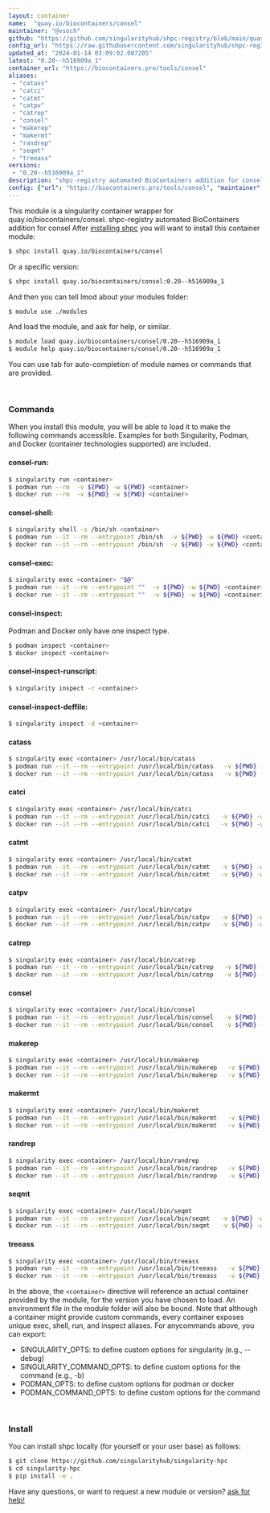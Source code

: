 ```yaml
---
layout: container
name:  "quay.io/biocontainers/consel"
maintainer: "@vsoch"
github: "https://github.com/singularityhub/shpc-registry/blob/main/quay.io/biocontainers/consel/container.yaml"
config_url: "https://raw.githubusercontent.com/singularityhub/shpc-registry/main/quay.io/biocontainers/consel/container.yaml"
updated_at: "2024-01-14 03:09:02.087205"
latest: "0.20--h516909a_1"
container_url: "https://biocontainers.pro/tools/consel"
aliases:
 - "catass"
 - "catci"
 - "catmt"
 - "catpv"
 - "catrep"
 - "consel"
 - "makerep"
 - "makermt"
 - "randrep"
 - "seqmt"
 - "treeass"
versions:
 - "0.20--h516909a_1"
description: "shpc-registry automated BioContainers addition for consel"
config: {"url": "https://biocontainers.pro/tools/consel", "maintainer": "@vsoch", "description": "shpc-registry automated BioContainers addition for consel", "latest": {"0.20--h516909a_1": "sha256:51033387819d0deee2fc8511ce6fb1650122573defd8bec4319c89dff2d92a45"}, "tags": {"0.20--h516909a_1": "sha256:51033387819d0deee2fc8511ce6fb1650122573defd8bec4319c89dff2d92a45"}, "docker": "quay.io/biocontainers/consel", "aliases": {"catass": "/usr/local/bin/catass", "catci": "/usr/local/bin/catci", "catmt": "/usr/local/bin/catmt", "catpv": "/usr/local/bin/catpv", "catrep": "/usr/local/bin/catrep", "consel": "/usr/local/bin/consel", "makerep": "/usr/local/bin/makerep", "makermt": "/usr/local/bin/makermt", "randrep": "/usr/local/bin/randrep", "seqmt": "/usr/local/bin/seqmt", "treeass": "/usr/local/bin/treeass"}}
---
```


This module is a singularity container wrapper for quay.io/biocontainers/consel.
shpc-registry automated BioContainers addition for consel
After [installing shpc](#install) you will want to install this container module:


```bash
$ shpc install quay.io/biocontainers/consel
```

Or a specific version:

```bash
$ shpc install quay.io/biocontainers/consel:0.20--h516909a_1
```

And then you can tell lmod about your modules folder:

```bash
$ module use ./modules
```

And load the module, and ask for help, or similar.

```bash
$ module load quay.io/biocontainers/consel/0.20--h516909a_1
$ module help quay.io/biocontainers/consel/0.20--h516909a_1
```

You can use tab for auto-completion of module names or commands that are provided.

<br>

### Commands

When you install this module, you will be able to load it to make the following commands accessible.
Examples for both Singularity, Podman, and Docker (container technologies supported) are included.

#### consel-run:

```bash
$ singularity run <container>
$ podman run --rm  -v ${PWD} -w ${PWD} <container>
$ docker run --rm  -v ${PWD} -w ${PWD} <container>
```

#### consel-shell:

```bash
$ singularity shell -s /bin/sh <container>
$ podman run --it --rm --entrypoint /bin/sh  -v ${PWD} -w ${PWD} <container>
$ docker run --it --rm --entrypoint /bin/sh  -v ${PWD} -w ${PWD} <container>
```

#### consel-exec:

```bash
$ singularity exec <container> "$@"
$ podman run --it --rm --entrypoint ""  -v ${PWD} -w ${PWD} <container> "$@"
$ docker run --it --rm --entrypoint ""  -v ${PWD} -w ${PWD} <container> "$@"
```

#### consel-inspect:

Podman and Docker only have one inspect type.

```bash
$ podman inspect <container>
$ docker inspect <container>
```

#### consel-inspect-runscript:

```bash
$ singularity inspect -r <container>
```

#### consel-inspect-deffile:

```bash
$ singularity inspect -d <container>
```


#### catass

```bash
$ singularity exec <container> /usr/local/bin/catass
$ podman run --it --rm --entrypoint /usr/local/bin/catass   -v ${PWD} -w ${PWD} <container> -c " $@"
$ docker run --it --rm --entrypoint /usr/local/bin/catass   -v ${PWD} -w ${PWD} <container> -c " $@"
```


#### catci

```bash
$ singularity exec <container> /usr/local/bin/catci
$ podman run --it --rm --entrypoint /usr/local/bin/catci   -v ${PWD} -w ${PWD} <container> -c " $@"
$ docker run --it --rm --entrypoint /usr/local/bin/catci   -v ${PWD} -w ${PWD} <container> -c " $@"
```


#### catmt

```bash
$ singularity exec <container> /usr/local/bin/catmt
$ podman run --it --rm --entrypoint /usr/local/bin/catmt   -v ${PWD} -w ${PWD} <container> -c " $@"
$ docker run --it --rm --entrypoint /usr/local/bin/catmt   -v ${PWD} -w ${PWD} <container> -c " $@"
```


#### catpv

```bash
$ singularity exec <container> /usr/local/bin/catpv
$ podman run --it --rm --entrypoint /usr/local/bin/catpv   -v ${PWD} -w ${PWD} <container> -c " $@"
$ docker run --it --rm --entrypoint /usr/local/bin/catpv   -v ${PWD} -w ${PWD} <container> -c " $@"
```


#### catrep

```bash
$ singularity exec <container> /usr/local/bin/catrep
$ podman run --it --rm --entrypoint /usr/local/bin/catrep   -v ${PWD} -w ${PWD} <container> -c " $@"
$ docker run --it --rm --entrypoint /usr/local/bin/catrep   -v ${PWD} -w ${PWD} <container> -c " $@"
```


#### consel

```bash
$ singularity exec <container> /usr/local/bin/consel
$ podman run --it --rm --entrypoint /usr/local/bin/consel   -v ${PWD} -w ${PWD} <container> -c " $@"
$ docker run --it --rm --entrypoint /usr/local/bin/consel   -v ${PWD} -w ${PWD} <container> -c " $@"
```


#### makerep

```bash
$ singularity exec <container> /usr/local/bin/makerep
$ podman run --it --rm --entrypoint /usr/local/bin/makerep   -v ${PWD} -w ${PWD} <container> -c " $@"
$ docker run --it --rm --entrypoint /usr/local/bin/makerep   -v ${PWD} -w ${PWD} <container> -c " $@"
```


#### makermt

```bash
$ singularity exec <container> /usr/local/bin/makermt
$ podman run --it --rm --entrypoint /usr/local/bin/makermt   -v ${PWD} -w ${PWD} <container> -c " $@"
$ docker run --it --rm --entrypoint /usr/local/bin/makermt   -v ${PWD} -w ${PWD} <container> -c " $@"
```


#### randrep

```bash
$ singularity exec <container> /usr/local/bin/randrep
$ podman run --it --rm --entrypoint /usr/local/bin/randrep   -v ${PWD} -w ${PWD} <container> -c " $@"
$ docker run --it --rm --entrypoint /usr/local/bin/randrep   -v ${PWD} -w ${PWD} <container> -c " $@"
```


#### seqmt

```bash
$ singularity exec <container> /usr/local/bin/seqmt
$ podman run --it --rm --entrypoint /usr/local/bin/seqmt   -v ${PWD} -w ${PWD} <container> -c " $@"
$ docker run --it --rm --entrypoint /usr/local/bin/seqmt   -v ${PWD} -w ${PWD} <container> -c " $@"
```


#### treeass

```bash
$ singularity exec <container> /usr/local/bin/treeass
$ podman run --it --rm --entrypoint /usr/local/bin/treeass   -v ${PWD} -w ${PWD} <container> -c " $@"
$ docker run --it --rm --entrypoint /usr/local/bin/treeass   -v ${PWD} -w ${PWD} <container> -c " $@"
```



In the above, the `<container>` directive will reference an actual container provided
by the module, for the version you have chosen to load. An environment file in the
module folder will also be bound. Note that although a container
might provide custom commands, every container exposes unique exec, shell, run, and
inspect aliases. For anycommands above, you can export:

 - SINGULARITY_OPTS: to define custom options for singularity (e.g., --debug)
 - SINGULARITY_COMMAND_OPTS: to define custom options for the command (e.g., -b)
 - PODMAN_OPTS: to define custom options for podman or docker
 - PODMAN_COMMAND_OPTS: to define custom options for the command

<br>

### Install

You can install shpc locally (for yourself or your user base) as follows:

```bash
$ git clone https://github.com/singularityhub/singularity-hpc
$ cd singularity-hpc
$ pip install -e .
```

Have any questions, or want to request a new module or version? [ask for help!](https://github.com/singularityhub/singularity-hpc/issues)